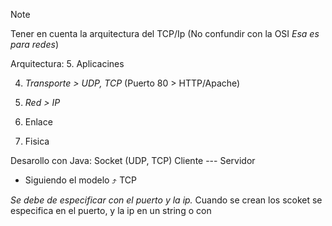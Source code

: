 >[!NOTE]
> Tener en cuenta la arquitectura del TCP/Ip (No confundir con la OSI _Esa es para redes_)

Arquitectura:
5. Aplicacines

4. _Transporte  > UDP, TCP_ (Puerto 80 > HTTP/Apache)

3. _Red > IP_

2. Enlace

1. Fisica

Desarollo con Java: 
    Socket (UDP, TCP)
Cliente --- Servidor

 - Siguiendo el modelo ⤴️ TCP

_Se debe de especificar con el puerto y la ip._
Cuando se crean los scoket se especifica en el puerto, y la ip en un string o con 